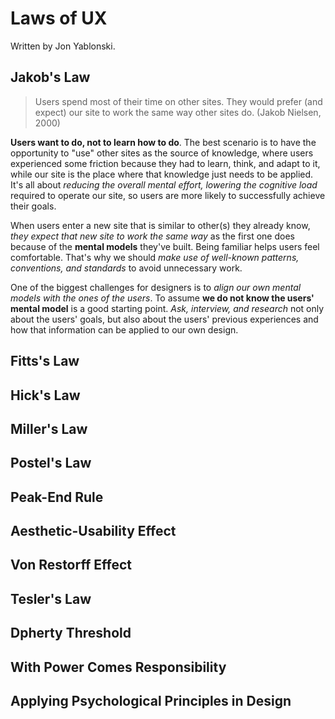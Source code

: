# Laws of UX

Written by Jon Yablonski.

## Jakob's Law

>Users spend most of their time on other sites. They would prefer (and expect) our site to work the same way other sites do. (Jakob Nielsen, 2000)

**Users want to do, not to learn how to do**. The best scenario is to have the opportunity to "use" other sites as the source of knowledge, where users experienced some friction because they had to learn, think, and adapt to it, while our site is the place where that knowledge just needs to be applied. It's all about *reducing the overall mental effort, lowering the cognitive load* required to operate our site, so users are more likely to successfully achieve their goals.

When users enter a new site that is similar to other(s) they already know, *they expect that new site to work the same way* as the first one does because of the **mental models** they've built. Being familiar helps users feel comfortable. That's why we should *make use of well-known patterns, conventions, and standards* to avoid unnecessary work.

One of the biggest challenges for designers is to *align our own mental models with the ones of the users*. To assume **we do not know the users' mental model** is a good starting point. *Ask, interview, and research* not only about the users' goals, but also about the users' previous experiences and how that information can be applied to our own design.

## Fitts's Law

## Hick's Law

## Miller's Law

## Postel's Law

## Peak-End Rule

## Aesthetic-Usability Effect

## Von Restorff Effect

## Tesler's Law

## Dpherty Threshold

## With Power Comes Responsibility

## Applying Psychological Principles in Design
